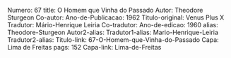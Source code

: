 Numero: 67
title: O Homem que Vinha do Passado
Autor: Theodore Sturgeon
Co-autor: 
Ano-de-Publicacao: 1962
Titulo-original: Venus Plus X
Tradutor: Mário-Henrique Leiria
Co-tradutor: 
Ano-de-edicao: 1960
alias: Theodore-Sturgeon
Autor2-alias: 
Tradutor1-alias: Mario-Henrique-Leiria
Tradutor2-alias: 
Titulo-link: 67-O-Homem-que-Vinha-do-Passado
Capa: Lima de Freitas
pags: 152
Capa-link: Lima-de-Freitas
